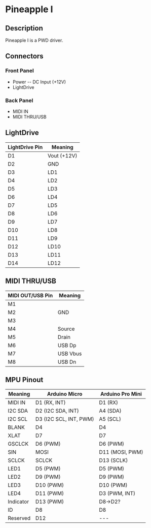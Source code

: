# Pineapple I

## Description

Pineapple I is a PWD driver.

## Connectors

### Front Panel

* Power -- DC Input (+12V)
* LightDrive

### Back Panel

* MIDI IN
* MIDI THRU/USB

## LightDrive

| LightDrive Pin | Meaning     |
|----------------|-------------|
| D1             | Vout (+12V) |
| D2             | GND         |
| D3             | LD1         |
| D4             | LD2         |
| D5             | LD3         |
| D6             | LD4         |
| D7             | LD5         |
| D8             | LD6         |
| D9             | LD7         |
| D10            | LD8         |
| D11            | LD9         |
| D12            | LD10        |
| D13            | LD11        |
| D14            | LD12        |

## MIDI THRU/USB

| MIDI OUT/USB Pin | Meaning  |
|------------------|----------|
| M1               |          |
| M2               | GND      |
| M3               |          |
| M4               | Source   |
| M5               | Drain    |
| M6               | USB Dp   |
| M7               | USB Vbus |
| M8               | USB Dn   |

## MPU Pinout

| Meaning   | Arduino Micro          | Arduino Pro Mini |
|-----------|------------------------|------------------|
| MIDI IN   | D1 (RX, INT)           | D1 (RX)          |
| I2C SDA   | D2 (I2C SDA, INT)      | A4 (SDA)         |
| I2C SCL   | D3 (I2C SCL, INT, PWM) | A5 (SCL)         |
| BLANK     | D4                     | D4               |
| XLAT      | D7                     | D7               |
| GSCLCK    | D6 (PWM)               | D6 (PWM)         |
| SIN       | MOSI                   | D11 (MOSI, PWM)  |
| SCLCK     | SCLCK                  | D13 (SCLK)       |
| LED1      | D5 (PWM)               | D5 (PWM)         |
| LED2      | D9 (PWM)               | D9 (PWM)         |
| LED3      | D10 (PWM)              | D10 (PWM)        |
| LED4      | D11 (PWM)              | D3 (PWM, INT)    |
| Indicator | D13 (PWM)              | D8->D2?          |
| ID        | D8                     | D8               |
| Reserved  | D12                    | ---              |
